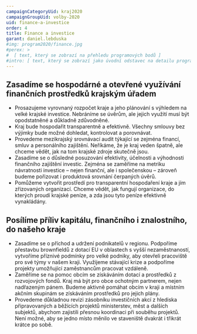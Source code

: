 ```yaml
---
campaignCategoryUid: kraj2020
campaignGroupUid: volby-2020
uid: finance-a-investice 
order: 4
title: Finance a investice
garant: daniel.lebduska 
#img: program2020/finance.jpg
#perex: >
#  [ text, který se zobrazí na přehledu programových bodů ]
#intro: [ text, který se zobrazí jako úvodní odstavec na detailu programového bodu ]
---
```

## Zasadíme se hospodárné a otevřené využívání finančních prostředků krajským úřadem
- Prosazujeme vyrovnaný rozpočet kraje a jeho plánování s výhledem na velké krajské investice. Nebráníme se úvěrům, ale jejich využití musí být opodstatněné a důkladně zdůvodněné.
- Kraj bude hospodařit transparentně a efektivně. Všechny smlouvy bez výjimky bude možné dohledat, kontrolovat a porovnávat.
- Provedeme mezikrajský srovnávací audit týkající se zejména financí, smluv a personálního zajištění. Neříkáme, že je kraj veden špatně, ale chceme vědět, jak na tom krajské zdroje skutečně jsou.
- Zasadíme se o důsledné posuzování efektivity, účelnosti a výhodnosti finančního zajištění investic. Zejména se zaměříme na metriku návratnosti investice – nejen finanční, ale i společenskou – zároveň budeme pořizovat i produktová srovnání čerpaných úvěrů.
- Pomůžeme vytvořit prostředí pro transparentní hospodaření kraje a jím zřizovaných organizací. Chceme vědět, jak fungují organizace, do kterých proudí krajské peníze, a zda jsou tyto peníze efektivně vynakládány.

## Posílíme příliv kapitálu, finančního i znalostního, do našeho kraje
- Zasadíme se o příchod a udržení podnikatelů v regionu. Podpoříme přestavbu brownfieldů z dotací EU v oblastech s vyšší nezaměstnaností, vytvoříme příznivé podmínky pro velké podniky, aby otevřeli pracoviště pro své týmy v našem kraji. Využijeme stávající krize a podpoříme projekty umožňující zaměstnancům pracovat vzdáleně.
- Zaměříme se na pomoc obcím se získáváním dotací a prostředků z rozvojových fondů. Kraj má být pro obce ochotným partnerem, nejen nadřazeným pánem. Budeme aktivně pomáhat obcím v kraji a místním akčním skupinám se získáváním prostředků pro jejich plány.
- Provedeme důkladnou revizi zásobníku investičních akcí z hlediska připravovaných a běžících projektů ministerstev, měst a dalších subjektů, abychom zajistili přesnou koordinaci při souběhu projektů. Není možné, aby se jedno místo měnilo ve staveniště dvakrát i třikrát krátce po sobě.
